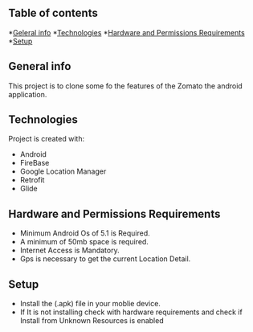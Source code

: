 ## Table of contents
*[Geleral info](#General-info)
*[Technologies](#Technologies)
*[Hardware and Permissions Requirements](#HardwareandPermissionsRequirements)
*[Setup](#Setup)

## General info
This project is to clone some fo the features of the Zomato the android application.

## Technologies
Project is created with:
* Android
* FireBase
* Google Location Manager
* Retrofit
* Glide
  
## Hardware and Permissions Requirements
* Minimum Android Os of 5.1 is Required.
* A minimum of 50mb space is required.
* Internet Access is Mandatory.
* Gps is necessary to get the current Location Detail.

## Setup
* Install the (.apk) file in your moblie device.
* If It is not installing check with hardware requirements and check if Install from Unknown Resources is enabled
